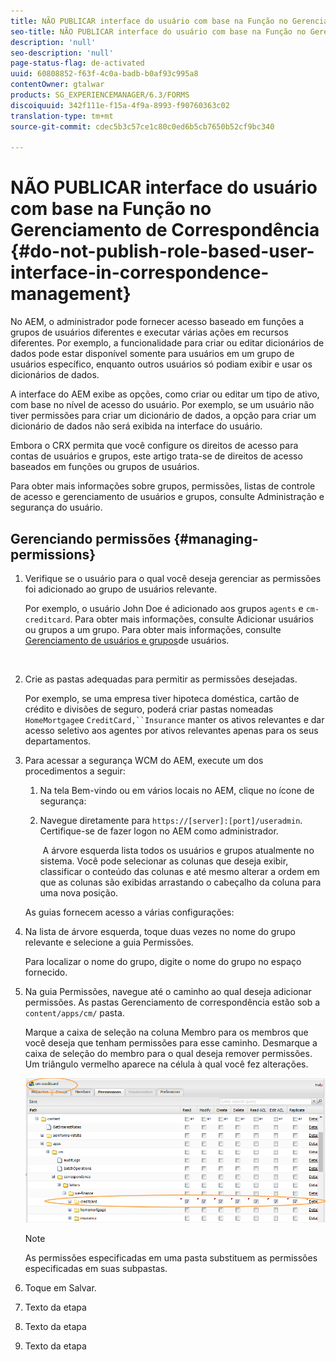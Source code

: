 ```yaml
---
title: NÃO PUBLICAR interface do usuário com base na Função no Gerenciamento de Correspondência
seo-title: NÃO PUBLICAR interface do usuário com base na Função no Gerenciamento de Correspondência
description: 'null'
seo-description: 'null'
page-status-flag: de-activated
uuid: 60808852-f63f-4c0a-badb-b0af93c995a8
contentOwner: gtalwar
products: SG_EXPERIENCEMANAGER/6.3/FORMS
discoiquuid: 342f111e-f15a-4f9a-8993-f90760363c02
translation-type: tm+mt
source-git-commit: cdec5b3c57ce1c80c0ed6b5cb7650b52cf9bc340

---
```



# NÃO PUBLICAR interface do usuário com base na Função no Gerenciamento de Correspondência {#do-not-publish-role-based-user-interface-in-correspondence-management}

No AEM, o administrador pode fornecer acesso baseado em funções a grupos de usuários diferentes e executar várias ações em recursos diferentes. Por exemplo, a funcionalidade para criar ou editar dicionários de dados pode estar disponível somente para usuários em um grupo de usuários específico, enquanto outros usuários só podiam exibir e usar os dicionários de dados.

A interface do AEM exibe as opções, como criar ou editar um tipo de ativo, com base no nível de acesso do usuário. Por exemplo, se um usuário não tiver permissões para criar um dicionário de dados, a opção para criar um dicionário de dados não será exibida na interface do usuário.

Embora o CRX permita que você configure os direitos de acesso para contas de usuários e grupos, este artigo trata-se de direitos de acesso baseados em funções ou grupos de usuários.

Para obter mais informações sobre grupos, permissões, listas de controle de acesso e gerenciamento de usuários e grupos, consulte Administração e segurança [](/help/sites-administering/security.md)do usuário.

## Gerenciando permissões {#managing-permissions}

1. Verifique se o usuário para o qual você deseja gerenciar as permissões foi adicionado ao grupo de usuários relevante.

   Por exemplo, o usuário John Doe é adicionado aos grupos `agents` e `cm-creditcard`. Para obter mais informações, consulte Adicionar usuários ou grupos a um grupo. Para obter mais informações, consulte [Gerenciamento de usuários e grupos](/help/communities/users.md)de usuários.

   ![]()

1. Crie as pastas adequadas para permitir as permissões desejadas.

   Por exemplo, se uma empresa tiver hipoteca doméstica, cartão de crédito e divisões de seguro, poderá criar pastas nomeadas `HomeMortgage`e `CreditCard,``Insurance` manter os ativos relevantes e dar acesso seletivo aos agentes por ativos relevantes apenas para os seus departamentos.

1. Para acessar a segurança WCM do AEM, execute um dos procedimentos a seguir:

   1. Na tela Bem-vindo ou em vários locais no AEM, clique no ícone de segurança:

   1. Navegue diretamente para `https://[server]:[port]/useradmin`. Certifique-se de fazer logon no AEM como administrador.

      ![]()
   A árvore esquerda lista todos os usuários e grupos atualmente no sistema. Você pode selecionar as colunas que deseja exibir, classificar o conteúdo das colunas e até mesmo alterar a ordem em que as colunas são exibidas arrastando o cabeçalho da coluna para uma nova posição.

   As guias fornecem acesso a várias configurações:

1. Na lista de árvore esquerda, toque duas vezes no nome do grupo relevante e selecione a guia Permissões.

   Para localizar o nome do grupo, digite o nome do grupo no espaço fornecido.

1. Na guia Permissões, navegue até o caminho ao qual deseja adicionar permissões. As pastas Gerenciamento de correspondência estão sob a `content/apps/cm/` pasta.

   Marque a caixa de seleção na coluna Membro para os membros que você deseja que tenham permissões para esse caminho. Desmarque a caixa de seleção do membro para o qual deseja remover permissões. Um triângulo vermelho aparece na célula à qual você fez alterações.

   ![useradmin-creditcard](assets/useradmin-creditcard.png)

   >[!NOTE]
   >
   >As permissões especificadas em uma pasta substituem as permissões especificadas em suas subpastas.

1. Toque em Salvar.
1. Texto da etapa
1. Texto da etapa
1. Texto da etapa


